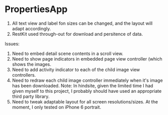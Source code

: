 # PropertiesApp

1) All text view and label fon sizes can be changed, and the layout will adapt accordingly.
2) RestKit used through-out for download and persitence of data.


Issues:
1) Need to embed detail scene contents in a scroll view.
2) Need to show page indicators in embedded page view controller (which shows the images.
3) Need to add activity indicator to each of the child image view controllers.
4) Need to redraw each child image controller immediately when it's image has been downloaded.
Note: In hindsite, given the limited time I had given myself to this project, I probably should have used an appropriate third party library.
5) Need to tweak adaptable layout for all screen resolutions/sizes. At the moment, I only tested on iPhone 6 portrait.
